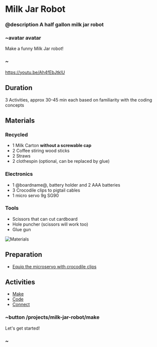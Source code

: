 
# Milk Jar Robot

### @description A half gallon milk jar robot

### ~avatar avatar

Make a funny Milk Jar robot!

### ~

https://youtu.be/Ah4fEbJtklU

## Duration

3 Activities, approx 30-45 min each based on familiarity with the coding concepts

## Materials

### Recycled

* 1 Milk Carton **without a screwable cap**
* 2 Coffee stiring wood sticks
* 2 Straws
* 2 clothespin (optional, can be replaced by glue)

### Electronics

* 1 @boardname@, battery holder and 2 AAA batteries
* 3 Crocodile clips to pigtail cables
* 1 micro servo 9g SG90

### Tools
* Scissors that can cut cardboard
* Hole puncher (scissors will work too)
* Glue gun

![Materials](/static/mb/projects/milk-jar-robot/materials.jpg)

## Preparation

* [Equip the microservo with crocodile clips](/device/servo)

## Activities

* [Make](/projects/milk-jar-robot/make)  
* [Code](/projects/milk-jar-robot/code)  
* [Connect](/projects/milk-jar-robot/connect)  

### ~button /projects/milk-jar-robot/make

Let's get started!

### ~
